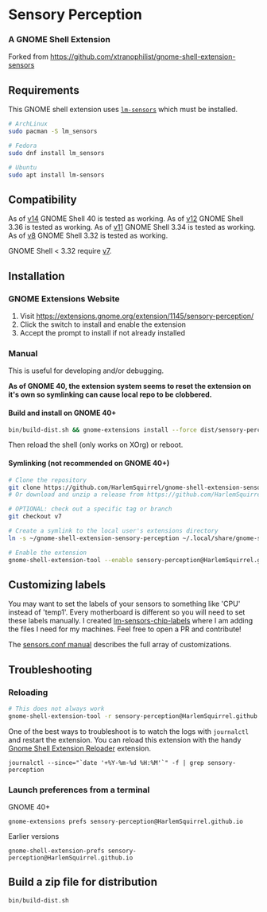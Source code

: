 # Sensory Perception
### A GNOME Shell Extension

Forked from https://github.com/xtranophilist/gnome-shell-extension-sensors

## Requirements

This GNOME shell extension uses [`lm-sensors`](https://github.com/lm-sensors/lm-sensors) which must be installed.

```sh
# ArchLinux
sudo pacman -S lm_sensors

# Fedora
sudo dnf install lm_sensors

# Ubuntu
sudo apt install lm-sensors
```


## Compatibility

As of [v14](/releases/tag/v14) GNOME Shell 40 is tested as working.
As of [v12](/releases/tag/v12) GNOME Shell 3.36 is tested as working.
As of [v11](/releases/tag/v11) GNOME Shell 3.34 is tested as working.
As of [v8](/releases/tag/v8) GNOME Shell 3.32 is tested as working.

GNOME Shell < 3.32 require [v7](/releases/tag/v7).

## Installation

### GNOME Extensions Website

1. Visit https://extensions.gnome.org/extension/1145/sensory-perception/
2. Click the switch to install and enable the extension
3. Accept the prompt to install if not already installed

### Manual

This is useful for developing and/or debugging.

**As of GNOME 40, the extension system seems to reset the extension on it's own so symlinking can cause local repo to be clobbered.**

#### Build and install on GNOME 40+

```sh
bin/build-dist.sh && gnome-extensions install --force dist/sensory-perception@HarlemSquirrel.github.io.shell-extension.zip
```

Then reload the shell (only works on XOrg) or reboot.

#### Symlinking (not recommended on GNOME 40+)

```sh
# Clone the repository
git clone https://github.com/HarlemSquirrel/gnome-shell-extension-sensory-perception.git
# Or download and unzip a release from https://github.com/HarlemSquirrel/gnome-shell-extension-sensory-perception/tags

# OPTIONAL: check out a specific tag or branch
git checkout v7

# Create a symlink to the local user's extensions directory
ln -s ~/gnome-shell-extension-sensory-perception ~/.local/share/gnome-shell/extensions/sensory-perception@HarlemSquirrel.github.io

# Enable the extension
gnome-shell-extension-tool --enable sensory-perception@HarlemSquirrel.github.io
```

## Customizing labels

You may want to set the labels of your sensors to something like 'CPU' instead of 'temp1'. Every motherboard is different so you will need to set these labels manually. I created [lm-sensors-chip-labels](https://github.com/HarlemSquirrel/lm-sensors-chip-labels) where I am adding the files I need for my machines. Feel free to open a PR and contribute!

The [sensors.conf manual](https://linux.die.net/man/5/sensors.conf) describes the full array of customizations.

## Troubleshooting

### Reloading

```sh
# This does not always work
gnome-shell-extension-tool -r sensory-perception@HarlemSquirrel.github.io
```

One of the best ways to troubleshoot is to watch the logs with `journalctl` and restart the extension. You can reload this extension with the handy [Gnome Shell Extension Reloader](https://extensions.gnome.org/extension/1137/gnome-shell-extension-reloader/) extension.

    journalctl --since="`date '+%Y-%m-%d %H:%M'`" -f | grep sensory-perception


### Launch preferences from a terminal

GNOME 40+

    gnome-extensions prefs sensory-perception@HarlemSquirrel.github.io

Earlier versions

    gnome-shell-extension-prefs sensory-perception@HarlemSquirrel.github.io


## Build a zip file for distribution

    bin/build-dist.sh
